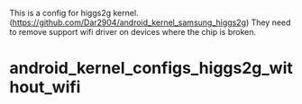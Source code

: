 This is a config for higgs2g kernel. (https://github.com/Dar2904/android_kernel_samsung_higgs2g) They need to remove support wifi driver on devices where the chip is broken.

# android_kernel_configs_higgs2g_without_wifi
